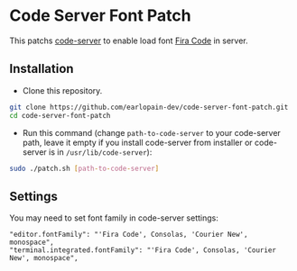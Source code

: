 # Code Server Font Patch

This patchs [code-server](https://github.com/cdr/code-server) to enable load font [Fira Code](https://github.com/tonsky/FiraCode) in server.

## Installation

- Clone this repository.

```bash
git clone https://github.com/earlopain-dev/code-server-font-patch.git
cd code-server-font-patch
```

- Run this command (change `path-to-code-server` to your code-server path, leave it empty if you install code-server from installer or code-server is in `/usr/lib/code-server`):

```bash
sudo ./patch.sh [path-to-code-server]
```

## Settings

You may need to set font family in code-server settings:

```
"editor.fontFamily": "'Fira Code', Consolas, 'Courier New', monospace",
"terminal.integrated.fontFamily": "'Fira Code', Consolas, 'Courier New', monospace",
```
